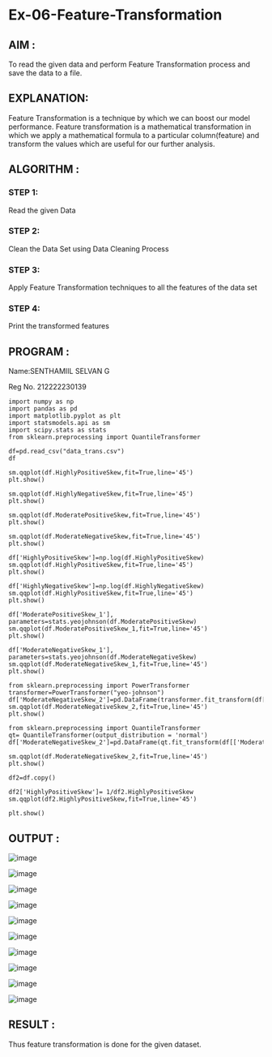 # Ex-06-Feature-Transformation


## AIM :

To read the given data and perform Feature Transformation process and save the data to a file.

## EXPLANATION:

Feature Transformation is a technique by which we can boost our model performance. Feature transformation is a mathematical transformation in which we apply a mathematical formula to a particular column(feature) and transform the values which are useful for our further analysis.

## ALGORITHM :

### STEP 1:
Read the given Data

### STEP 2:
Clean the Data Set using Data Cleaning Process

### STEP 3:
Apply Feature Transformation techniques to all the features of the data set

### STEP 4:
Print the transformed features

## PROGRAM :

Name:SENTHAMIIL SELVAN G

Reg No. 212222230139
```
import numpy as np
import pandas as pd
import matplotlib.pyplot as plt
import statsmodels.api as sm
import scipy.stats as stats
from sklearn.preprocessing import QuantileTransformer

df=pd.read_csv("data_trans.csv")
df

sm.qqplot(df.HighlyPositiveSkew,fit=True,line='45')
plt.show()

sm.qqplot(df.HighlyNegativeSkew,fit=True,line='45')
plt.show()

sm.qqplot(df.ModeratePositiveSkew,fit=True,line='45')
plt.show()

sm.qqplot(df.ModerateNegativeSkew,fit=True,line='45')
plt.show()

df['HighlyPositiveSkew']=np.log(df.HighlyPositiveSkew)
sm.qqplot(df.HighlyPositiveSkew,fit=True,line='45')
plt.show()

df['HighlyNegativeSkew']=np.log(df.HighlyNegativeSkew)
sm.qqplot(df.HighlyPositiveSkew,fit=True,line='45')
plt.show()

df['ModeratePositiveSkew_1'], parameters=stats.yeojohnson(df.ModeratePositiveSkew)
sm.qqplot(df.ModeratePositiveSkew_1,fit=True,line='45')
plt.show()

df['ModerateNegativeSkew_1'], parameters=stats.yeojohnson(df.ModerateNegativeSkew)
sm.qqplot(df.ModerateNegativeSkew_1,fit=True,line='45')
plt.show()

from sklearn.preprocessing import PowerTransformer
transformer=PowerTransformer("yeo-johnson")
df['ModerateNegativeSkew_2']=pd.DataFrame(transformer.fit_transform(df[['ModerateNegativeSkew']]))
sm.qqplot(df.ModerateNegativeSkew_2,fit=True,line='45')
plt.show()

from sklearn.preprocessing import QuantileTransformer
qt= QuantileTransformer(output_distribution = 'normal')
df['ModerateNegativeSkew_2']=pd.DataFrame(qt.fit_transform(df[['ModerateNegativeSkew']]))

sm.qqplot(df.ModerateNegativeSkew_2,fit=True,line='45')
plt.show()

df2=df.copy()

df2['HighlyPositiveSkew']= 1/df2.HighlyPositiveSkew
sm.qqplot(df2.HighlyPositiveSkew,fit=True,line='45')

plt.show()

```
## OUTPUT :

![image](https://user-images.githubusercontent.com/119560261/232929125-9394a43e-a332-4ec3-ac01-c893ce7c944c.png)

![image](https://user-images.githubusercontent.com/119560261/232929137-af00a749-28e0-460b-bd5e-91ac4d010114.png)

![image](https://user-images.githubusercontent.com/119560261/232929160-16983c30-b0a1-46cb-9813-5f87ddcacdd8.png)

![image](https://user-images.githubusercontent.com/119560261/232929183-48a03172-56e2-4da1-8781-8d1654aa1a56.png)

![image](https://user-images.githubusercontent.com/119560261/232929196-b16e4148-11b4-49db-a903-0cbd91398ef7.png)

![image](https://user-images.githubusercontent.com/119560261/232929235-7151aa56-5dcf-4edc-b418-240211620821.png)

![image](https://user-images.githubusercontent.com/119560261/232929261-24e13d83-8f1e-47ec-8caf-af5c7a20b2e6.png)

![image](https://user-images.githubusercontent.com/119560261/232929271-f560cb5b-1011-4bc8-a7b6-9238e5e849d6.png)

![image](https://user-images.githubusercontent.com/119560261/232929278-6be45382-eb0f-4888-96b8-eea5947cc6c7.png)

![image](https://user-images.githubusercontent.com/119560261/232929296-fa37c705-7842-42c1-8064-4cbe962fbf19.png)

## RESULT :

Thus feature transformation is done for the given dataset.
